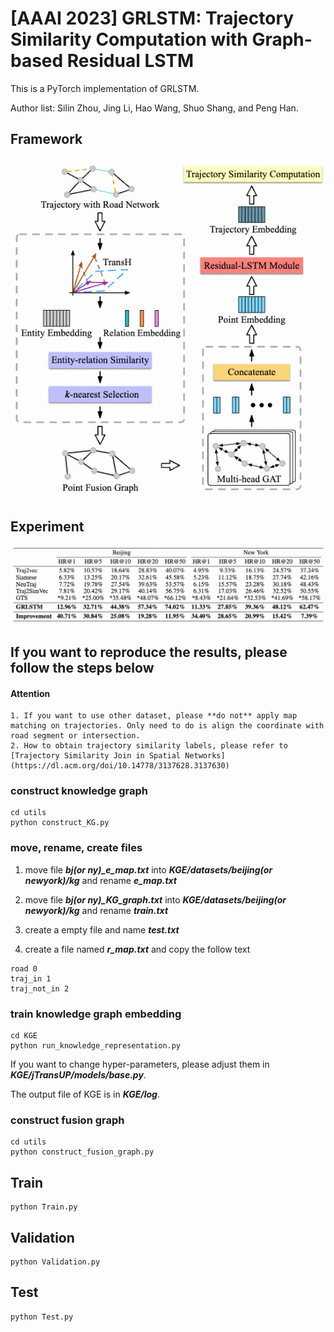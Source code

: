 # [AAAI 2023] GRLSTM: Trajectory Similarity Computation with Graph-based Residual LSTM

This is a PyTorch implementation of GRLSTM.

Author list: Silin Zhou, Jing Li, Hao Wang, Shuo Shang, and Peng Han.

## Framework
<div align=center>
<img src="framework.png"/>
</div>

## Experiment
<div align=center>
<img src="exp.png"/>
</div>

## If you want to reproduce the results, please follow the steps below

#### Attention
    1. If you want to use other dataset, please **do not** apply map matching on trajectories. Only need to do is align the coordinate with road segment or intersection.
    2. How to obtain trajectory similarity labels, please refer to [Trajectory Similarity Join in Spatial Networks](https://dl.acm.org/doi/10.14778/3137628.3137630)

### 

### construct knowledge graph
```shell
cd utils
python construct_KG.py
```

### move, rename, create files
1. move file ***bj(or ny)_e_map.txt*** into ***KGE/datasets/beijing(or newyork)/kg*** and rename ***e_map.txt***

2. move file ***bj(or ny)_KG_graph.txt*** into ***KGE/datasets/beijing(or newyork)/kg*** and rename ***train.txt***

3. create a empty file and name ***test.txt***

4. create a file named ***r_map.txt*** and copy the follow text
```shell
road 0
traj_in 1
traj_not_in 2
```

### train knowledge graph embedding
```shell
cd KGE
python run_knowledge_representation.py
```

If you want to change hyper-parameters, please adjust them in ***KGE/jTransUP/models/base.py***.

The output file of KGE is in ***KGE/log***.

### construct fusion graph
```shell
cd utils
python construct_fusion_graph.py
```

## Train
```shell
python Train.py
```

## Validation
```shell
python Validation.py
```

## Test
```shell
python Test.py
```
